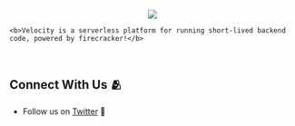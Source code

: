 <br />
<p align="center">
    <img src="https://github.com/runvelocity/.github/assets/66149718/6c88ed6d-30f2-495d-b296-1416fc7c75a2">

    <b>Velocity is a serverless platform for running short-lived backend code, powered by firecracker!</b>
</p>

<br />

<h2>Connect With Us 🫂</h2>
<ul>
    <li>Follow us on <a href="https://twitter.com/utibeabasi6">Twitter</a> 🐤</li>
</ul>
